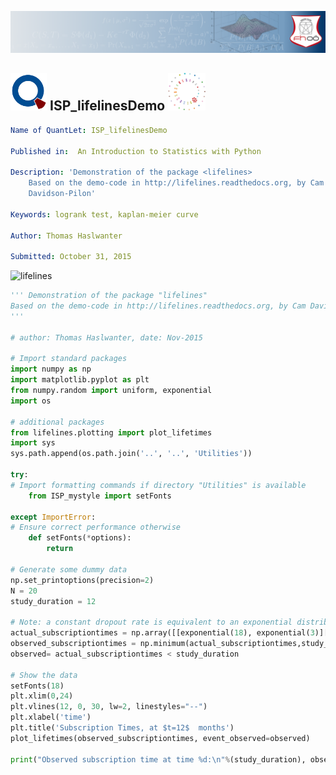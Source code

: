 [<img src="../../../../resources/quantletLogo_FH.png" alt="Intro to Statistics with Python">](https://github.com/thomas-haslwanter/statsintro_python)

## [<img src="../../../../resources/qloqo.png" alt="Visit QuantNet">](http://quantlet.de/) **ISP_lifelinesDemo** [<img src="../../../../resources/QN2.png" width="60" alt="Visit QuantNet 2.0">](http://quantlet.de/)

```yaml
Name of QuantLet: ISP_lifelinesDemo

Published in:  An Introduction to Statistics with Python

Description: 'Demonstration of the package <lifelines>
    Based on the demo-code in http://lifelines.readthedocs.org, by Cam
    Davidson-Pilon'

Keywords: logrank test, kaplan-meier curve 

Author: Thomas Haslwanter 

Submitted: October 31, 2015 
```

![lifelines](lifelines.png)


```py
''' Demonstration of the package "lifelines"
Based on the demo-code in http://lifelines.readthedocs.org, by Cam Davidson-Pilon
'''

# author: Thomas Haslwanter, date: Nov-2015

# Import standard packages
import numpy as np
import matplotlib.pyplot as plt
from numpy.random import uniform, exponential
import os

# additional packages
from lifelines.plotting import plot_lifetimes
import sys
sys.path.append(os.path.join('..', '..', 'Utilities'))

try:
# Import formatting commands if directory "Utilities" is available
    from ISP_mystyle import setFonts
    
except ImportError:
# Ensure correct performance otherwise
    def setFonts(*options):
        return
    
# Generate some dummy data
np.set_printoptions(precision=2)
N = 20
study_duration = 12

# Note: a constant dropout rate is equivalent to an exponential distribution!
actual_subscriptiontimes = np.array([[exponential(18), exponential(3)][uniform()<0.5] for i in range(N)])
observed_subscriptiontimes = np.minimum(actual_subscriptiontimes,study_duration)
observed= actual_subscriptiontimes < study_duration

# Show the data
setFonts(18)
plt.xlim(0,24)
plt.vlines(12, 0, 30, lw=2, linestyles="--")
plt.xlabel('time')
plt.title('Subscription Times, at $t=12$  months')
plot_lifetimes(observed_subscriptiontimes, event_observed=observed)

print("Observed subscription time at time %d:\n"%(study_duration), observed_subscriptiontimes)
```
